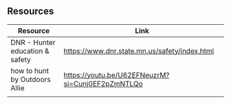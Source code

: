 ## Resources

| Resource                        | Link                                             |
| ------------------------------- | ------------------------------------------------ |
| DNR - Hunter education & safety | https://www.dnr.state.mn.us/safety/index.html    |
| how to hunt by Outdoors Allie   | https://youtu.be/U62EFNeuzrM?si=Cunj0EF2pZmNTLQo |
|                                 |                                                  |
